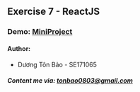 ## Exercise 7 - ReactJS


### Demo: [MiniProject](https://lab7-fer.vercel.app/)


#### Author:
- Dương Tôn Bảo - SE171065


##### Content me via: tonbao0803@gmail.com


